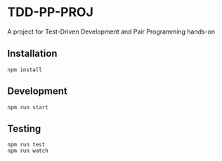 # TDD-PP-PROJ

A project for Test-Driven Development and Pair Programming hands-on

## Installation
```
npm install
```

## Development
```
npm run start
```

## Testing
```
npm run test
npm run watch
```
